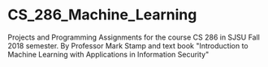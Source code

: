 # CS_286_Machine_Learning

Projects and Programming Assignments for the course CS 286 in SJSU Fall 2018 semester. By Professor Mark Stamp and text book "Introduction to Machine Learning with Applications in Information Security"

